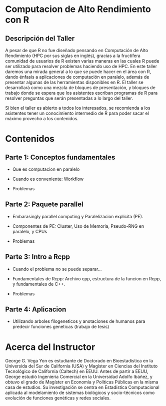 # Computacion de Alto Rendimiento con R

## Descripción del Taller

A pesar de que R no fue diseñado pensando en Computación de Alto Rendimiento
(HPC por sus siglas en inglés), gracias a la fructífera comunidad de usuarios de
R existen varias maneras en las cuales R puede ser utilizado para resolver
problemas haciendo uso de HPC. En este taller daremos una mirada general a lo que
se puede hacer en el área con R, dando énfasis a aplicaciones de computación
en paralelo, además de presentar algunas de las herramientas disponibles en R.
El taller se desarrollará como una mezcla de bloques de presentación, y bloques
de trabajo donde se espera que los asistentes escriban programas de R para
resolver preguntas que serán presentadas a lo largo del taller.

Si bien el taller es abierto a todos los interesados, se recomienda a los
asistentes tener un conocimiento intermedio de R para poder sacar el 
máximo provecho a los contenidos.


# Contenidos

## Parte 1: Conceptos fundamentales

*   Que es computacion en paralelo

*   Cuando es conveniente: Workflow

*   Problemas

## Parte 2: Paquete parallel

*   Embarasingly parallel computing y Paralelizacion explicita (PE).

*   Componentes de PE: Cluster, Uso de Memoria, Pseudo-RNG en paralelo, y CPUs

*   Problemas

## Parte 3: Intro a Rcpp

*   Cuando el problema no se puede separar...

*   Fundamentales de Rcpp: Archivo cpp, estructura de la funcion en Rcpp, y
    fundamentales de C++.

*   Problemas

## Parte 4: Aplicacion

*   Utilizando arboles filogeneticos y anotaciones de humanos para predecir
    funciones geneticas (trabajo de tesis)


# Acerca del Instructor

George G. Vega Yon es estudiante de Doctorado en Bioestadística en la
Universida del Sur de California (USA) y Magíster en Ciencias del 
Instituto Tecnológico de California (Caltech) en EEUU. Antes de partir a EEUU,
George estudió Ingeniería Comercial en la Universidad Adolfo Ibáñez, y obtuvo
el grado de Magíster en Economía y Políticas Públicas en la misma casa de
estudios. Su investigación se centra en Estadística Computacional aplicada al
modelamiento de sistemas biológicos y socio-técnicos como evolución de 
funciones genéticas y redes sociales.


